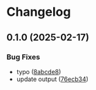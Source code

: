 # Changelog

## 0.1.0 (2025-02-17)


### Bug Fixes

* typo ([8abcde8](https://github.com/holzgeist/release-please-tester/commit/8abcde8c3a23df57e22f4c5ae9ae41508ee2515b))
* update output ([76ecb34](https://github.com/holzgeist/release-please-tester/commit/76ecb34a878bbad0b5d2843fd308ca72359af2dd))
